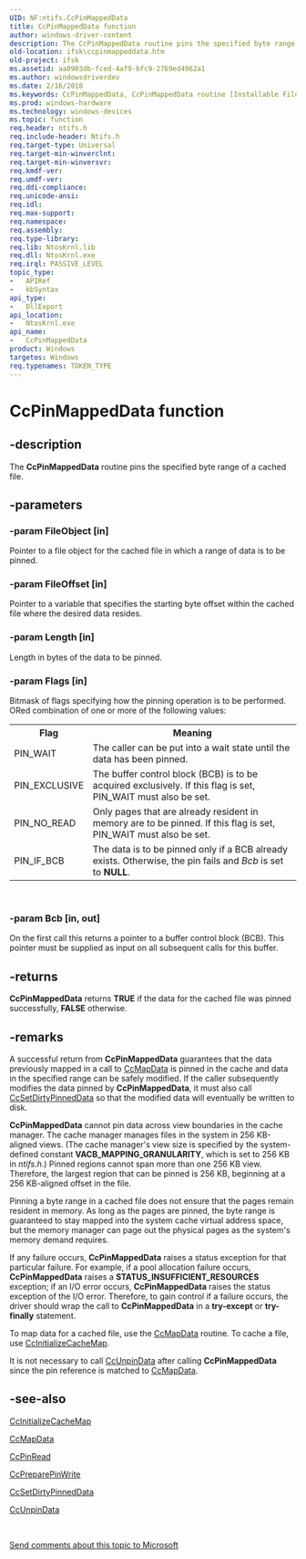 ```yaml
---
UID: NF:ntifs.CcPinMappedData
title: CcPinMappedData function
author: windows-driver-content
description: The CcPinMappedData routine pins the specified byte range of a cached file.
old-location: ifsk\ccpinmappeddata.htm
old-project: ifsk
ms.assetid: aa0903db-fced-4af9-bfc9-2769ed4962a1
ms.author: windowsdriverdev
ms.date: 2/16/2018
ms.keywords: CcPinMappedData, CcPinMappedData routine [Installable File System Drivers], ccref_3935eee3-9906-4110-812f-ca186953cfbf.xml, ifsk.ccpinmappeddata, ntifs/CcPinMappedData
ms.prod: windows-hardware
ms.technology: windows-devices
ms.topic: function
req.header: ntifs.h
req.include-header: Ntifs.h
req.target-type: Universal
req.target-min-winverclnt: 
req.target-min-winversvr: 
req.kmdf-ver: 
req.umdf-ver: 
req.ddi-compliance: 
req.unicode-ansi: 
req.idl: 
req.max-support: 
req.namespace: 
req.assembly: 
req.type-library: 
req.lib: NtosKrnl.lib
req.dll: NtosKrnl.exe
req.irql: PASSIVE_LEVEL
topic_type:
-	APIRef
-	kbSyntax
api_type:
-	DllExport
api_location:
-	NtosKrnl.exe
api_name:
-	CcPinMappedData
product: Windows
targetos: Windows
req.typenames: TOKEN_TYPE
---
```


# CcPinMappedData function


## -description


The <b>CcPinMappedData</b> routine pins the specified byte range of a cached file.


## -parameters




### -param FileObject [in]

Pointer to a file object for the cached file in which a range of data is to be pinned.


### -param FileOffset [in]

Pointer to a variable that specifies the starting byte offset within the cached file where the desired data resides.


### -param Length [in]

Length in bytes of the data to be pinned.


### -param Flags [in]

Bitmask of flags specifying how the pinning operation is to be performed. ORed combination of one or more of the following values: 

<table>
<tr>
<th>Flag</th>
<th>Meaning</th>
</tr>
<tr>
<td>
PIN_WAIT

</td>
<td>
The caller can be put into a wait state until the data has been pinned.

</td>
</tr>
<tr>
<td>
PIN_EXCLUSIVE

</td>
<td>
The buffer control block (BCB) is to be acquired exclusively. If this flag is set, PIN_WAIT must also be set.

</td>
</tr>
<tr>
<td>
PIN_NO_READ

</td>
<td>
Only pages that are already resident in memory are to be pinned. If this flag is set, PIN_WAIT must also be set.

</td>
</tr>
<tr>
<td>
PIN_IF_BCB

</td>
<td>
The data is to be pinned only if a BCB already exists. Otherwise, the pin fails and <i>Bcb</i> is set to <b>NULL</b>.

</td>
</tr>
</table>
 


### -param Bcb [in, out]

On the first call this returns a pointer to a buffer control block (BCB). This pointer must be supplied as input on all subsequent calls for this buffer. 


## -returns



<b>CcPinMappedData</b> returns <b>TRUE</b> if the data for the cached file was pinned successfully, <b>FALSE</b> otherwise.




## -remarks



A successful return from <b>CcPinMappedData</b> guarantees that the data previously mapped in a call to <a href="https://msdn.microsoft.com/library/windows/hardware/ff539155">CcMapData</a> is pinned in the cache and data in the specified range can be safely modified. If the caller subsequently modifies the data pinned by <b>CcPinMappedData</b>, it must also call <a href="https://msdn.microsoft.com/library/windows/hardware/ff539211">CcSetDirtyPinnedData</a> so that the modified data will eventually be written to disk.

<b>CcPinMappedData</b> cannot pin data across view boundaries in the cache manager. The cache manager manages files in the system in 256 KB-aligned views. (The cache manager's view size is specified by the system-defined constant <b>VACB_MAPPING_GRANULARITY</b>, which is set to 256 KB in <i>ntifs.h</i>.) Pinned regions cannot span more than one 256 KB view. Therefore, the largest region that can be pinned is 256 KB, beginning at a 256 KB-aligned offset in the file. 

Pinning a byte range in a cached file does not ensure that the pages remain resident in memory. As long as the pages are pinned, the byte range is guaranteed to stay mapped into the system cache virtual address space, but the memory manager can page out the physical pages as the system's memory demand requires. 

If any failure occurs, <b>CcPinMappedData</b> raises a status exception for that particular failure. For example, if a pool allocation failure occurs, <b>CcPinMappedData</b> raises a <b>STATUS_INSUFFICIENT_RESOURCES</b> exception; if an I/O error occurs, <b>CcPinMappedData</b> raises the status exception of the I/O error. Therefore, to gain control if a failure occurs, the driver should wrap the call to <b>CcPinMappedData</b> in a <b>try-except</b> or <b>try-finally</b> statement.

To map data for a cached file, use the <a href="https://msdn.microsoft.com/library/windows/hardware/ff539155">CcMapData</a> routine. To cache a file, use <a href="https://msdn.microsoft.com/library/windows/hardware/ff539135">CcInitializeCacheMap</a>.

It is not necessary to call <a href="https://msdn.microsoft.com/library/windows/hardware/ff539228">CcUnpinData</a> after calling <b>CcPinMappedData</b> since the pin reference is matched to <a href="https://msdn.microsoft.com/library/windows/hardware/ff539155">CcMapData</a>.




## -see-also




<a href="https://msdn.microsoft.com/library/windows/hardware/ff539135">CcInitializeCacheMap</a>



<a href="https://msdn.microsoft.com/library/windows/hardware/ff539155">CcMapData</a>



<a href="https://msdn.microsoft.com/library/windows/hardware/ff539180">CcPinRead</a>



<a href="https://msdn.microsoft.com/library/windows/hardware/ff539183">CcPreparePinWrite</a>



<a href="https://msdn.microsoft.com/library/windows/hardware/ff539211">CcSetDirtyPinnedData</a>



<a href="https://msdn.microsoft.com/library/windows/hardware/ff539228">CcUnpinData</a>
 

 

<a href="mailto:wsddocfb@microsoft.com?subject=Documentation%20feedback [ifsk\ifsk]:%20CcPinMappedData routine%20 RELEASE:%20(2/16/2018)&amp;body=%0A%0APRIVACY STATEMENT%0A%0AWe use your feedback to improve the documentation. We don't use your email address for any other purpose, and we'll remove your email address from our system after the issue that you're reporting is fixed. While we're working to fix this issue, we might send you an email message to ask for more info. Later, we might also send you an email message to let you know that we've addressed your feedback.%0A%0AFor more info about Microsoft's privacy policy, see http://privacy.microsoft.com/en-us/default.aspx." title="Send comments about this topic to Microsoft">Send comments about this topic to Microsoft</a>


